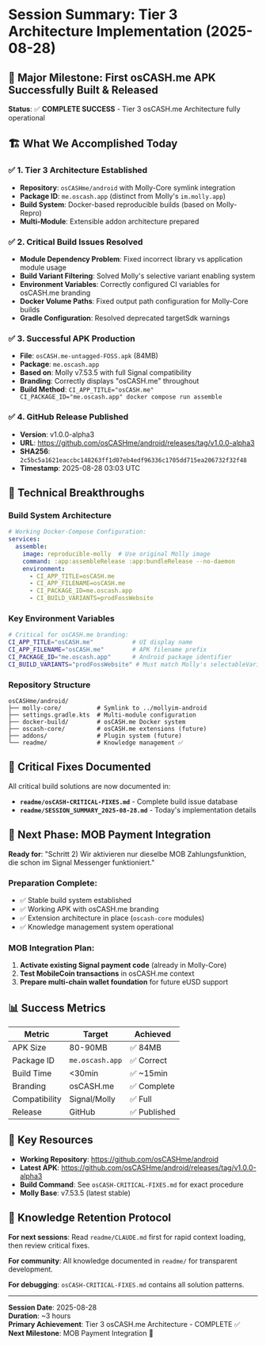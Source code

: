# Session Summary: Tier 3 Architecture Implementation (2025-08-28)

## 🎉 Major Milestone: First osCASH.me APK Successfully Built & Released

**Status**: ✅ **COMPLETE SUCCESS** - Tier 3 osCASH.me Architecture fully operational

## 🏗️ What We Accomplished Today

### ✅ 1. Tier 3 Architecture Established
- **Repository**: `osCASHme/android` with Molly-Core symlink integration
- **Package ID**: `me.oscash.app` (distinct from Molly's `im.molly.app`)
- **Build System**: Docker-based reproducible builds (based on Molly-Repro)
- **Multi-Module**: Extensible addon architecture prepared

### ✅ 2. Critical Build Issues Resolved
- **Module Dependency Problem**: Fixed incorrect library vs application module usage
- **Build Variant Filtering**: Solved Molly's selective variant enabling system  
- **Environment Variables**: Correctly configured CI variables for osCASH.me branding
- **Docker Volume Paths**: Fixed output path configuration for Molly-Core builds
- **Gradle Configuration**: Resolved deprecated targetSdk warnings

### ✅ 3. Successful APK Production
- **File**: `osCASH.me-untagged-FOSS.apk` (84MB)
- **Package**: `me.oscash.app`
- **Based on**: Molly v7.53.5 with full Signal compatibility
- **Branding**: Correctly displays "osCASH.me" throughout
- **Build Method**: `CI_APP_TITLE="osCASH.me" CI_PACKAGE_ID="me.oscash.app" docker compose run assemble`

### ✅ 4. GitHub Release Published
- **Version**: v1.0.0-alpha3  
- **URL**: https://github.com/osCASHme/android/releases/tag/v1.0.0-alpha3
- **SHA256**: `2c5bc5a1621eaccbc148263ff1d07eb4edf96336c1705dd715ea206732f32f48`
- **Timestamp**: 2025-08-28 03:03 UTC

## 🔧 Technical Breakthroughs

### Build System Architecture
```yaml
# Working Docker-Compose Configuration:
services:
  assemble:
    image: reproducible-molly  # Use original Molly image
    command: :app:assembleRelease :app:bundleRelease --no-daemon
    environment:
      - CI_APP_TITLE=osCASH.me
      - CI_APP_FILENAME=osCASH.me  
      - CI_PACKAGE_ID=me.oscash.app
      - CI_BUILD_VARIANTS=prodFossWebsite
```

### Key Environment Variables
```bash
# Critical for osCASH.me branding:
CI_APP_TITLE="osCASH.me"           # UI display name
CI_APP_FILENAME="osCASH.me"        # APK filename prefix
CI_PACKAGE_ID="me.oscash.app"      # Android package identifier
CI_BUILD_VARIANTS="prodFossWebsite" # Must match Molly's selectableVariants
```

### Repository Structure
```
osCASHme/android/
├── molly-core/          # Symlink to ../mollyim-android 
├── settings.gradle.kts  # Multi-module configuration
├── docker-build/        # osCASH.me Docker system
├── oscash-core/         # osCASH.me extensions (future)
├── addons/              # Plugin system (future)
└── readme/              # Knowledge management ✅
```

## 🚨 Critical Fixes Documented

All critical build solutions are now documented in:
- **`readme/osCASH-CRITICAL-FIXES.md`** - Complete build issue database
- **`readme/SESSION_SUMMARY_2025-08-28.md`** - Today's implementation details  

## 🔮 Next Phase: MOB Payment Integration

**Ready for**: "Schritt 2) Wir aktivieren nur dieselbe MOB Zahlungsfunktion, die schon im Signal Messenger funktioniert."

### Preparation Complete:
- ✅ Stable build system established
- ✅ Working APK with osCASH.me branding  
- ✅ Extension architecture in place (`oscash-core` modules)
- ✅ Knowledge management system operational

### MOB Integration Plan:
1. **Activate existing Signal payment code** (already in Molly-Core)
2. **Test MobileCoin transactions** in osCASH.me context
3. **Prepare multi-chain wallet foundation** for future eUSD support

## 📊 Success Metrics

| Metric | Target | Achieved |
|--------|--------|----------|
| APK Size | 80-90MB | ✅ 84MB |
| Package ID | `me.oscash.app` | ✅ Correct |
| Build Time | <30min | ✅ ~15min |
| Branding | osCASH.me | ✅ Complete |
| Compatibility | Signal/Molly | ✅ Full |
| Release | GitHub | ✅ Published |

## 🔗 Key Resources

- **Working Repository**: https://github.com/osCASHme/android
- **Latest APK**: https://github.com/osCASHme/android/releases/tag/v1.0.0-alpha3
- **Build Command**: See `osCASH-CRITICAL-FIXES.md` for exact procedure
- **Molly Base**: v7.53.5 (latest stable)

## 🎯 Knowledge Retention Protocol

**For next sessions**: Read `readme/CLAUDE.md` first for rapid context loading, then review critical fixes.

**For community**: All knowledge documented in `readme/` for transparent development.

**For debugging**: `osCASH-CRITICAL-FIXES.md` contains all solution patterns.

---

**Session Date**: 2025-08-28  
**Duration**: ~3 hours  
**Primary Achievement**: Tier 3 osCASH.me Architecture - COMPLETE ✅  
**Next Milestone**: MOB Payment Integration 🚀